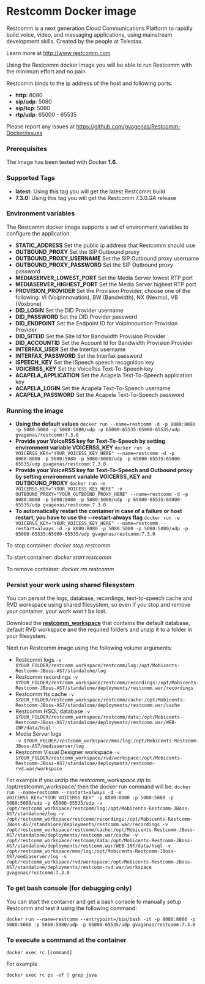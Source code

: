 # Restcomm Docker image

Restcomm is a next generation Cloud Communications Platform to rapidly build voice, video, and messaging applications, using mainstream development skills. Created by the people at Telestax.

Learn more at http://www.restcomm.com

Using the Restcomm docker image you will be able to run Restcomm with the minimum effort and no pain.

Restcomm binds to the ip address of the host and following ports:
- __http__: 8080
- __sip/udp__: 5080
- __sip/tcp__: 5080
- __rtp/udp__: 65000 - 65535

Please report any issues at https://github.com/gvagenas/Restcomm-Docker/issues

### Prerequisites
The image has been tested with Docker __1.6__.

### Supported Tags

* __latest:__ Using this tag you will get the latest Restcomm build
* __7.3.0:__ Using this tag you will get the Restcomm 7.3.0.GA release

### Environment variables

The Restcomm docker image supports a set of environment variables to configure the application.

* __STATIC_ADDRESS__ Set the public ip address that Restcomm should use
* __OUTBOUND_PROXY__ Set the SIP Outbound proxy
* __OUTBOUND_PROXY_USERNAME__ Set the SIP Outbound proxy username
* __OUTBOUND_PROXY_PASSWORD__ Set the SIP Outbound proxy password
* __MEDIASERVER_LOWEST_PORT__ Set the Media Server lowest RTP port
* __MEDIASERVER_HIGHEST_PORT__ Set the Media Server highest RTP port
* __PROVISION_PROVIDER__ Set the Provision Provider, choose one of the following: VI (VoipInnovation), BW (Bandwidth), NX (Nexmo), VB (Voxbone)
* __DID_LOGIN__ Set the DID Provider username
* __DID_PASSWORD__ Set the DID Provider password
* __DID_ENDPOINT__ Set the Endpoint ID for VoipInnovation Provision Provider
* __DID_SITEID__ Set the Site Id for Bandwidth Provision Provider
* __DID_ACCOUNTID__ Set the Account Id for Bandwidth Provision Provider
* __INTERFAX_USER__ Set the Interfax username
* __INTERFAX_PASSWORD__ Set the Interfax password
* __ISPEECH_KEY__ Set the iSpeech speech recognition key
* __VOICERSS_KEY__ Set the VoiceRss Text-To-Speech key
* __ACAPELA_APPLICATION__ Set the Acapela Text-To-Speech application key
* __ACAPELA_LOGIN__ Set the Acapela Text-To-Speech username
* __ACAPELA_PASSWORD__ Set the Acapela Text-To-Speech password


### Running the image

* __Using the default values__ ```docker run --name=restcomm -d -p 8080:8080 -p 5080:5080 -p 5080:5080/udp -p 65000-65535:65000-65535/udp gvagenas/restcomm:7.3.0```
* __Provide your VoiceRSS key for Text-To-Speech by setting environment variable VOICERSS_KEY__ ```docker run -e  VOICERSS_KEY="YOUR_VOICESS_KEY_HERE" --name=restcomm -d -p 8080:8080 -p 5080:5080 -p 5080:5080/udp -p 65000-65535:65000-65535/udp gvagenas/restcomm:7.3.0```
* __Provide your VoiceRSS key for Text-To-Speech and Outbound proxy by setting environment variable VOICERSS_KEY and OUTBOUND_PROXY__ ```docker run -e  VOICERSS_KEY="YOUR_VOICESS_KEY_HERE" -e OUTBOUND_PROXY="YOUR_OUTBOUND_PROXY_HERE" --name=restcomm -d -p 8080:8080 -p 5080:5080 -p 5080:5080/udp -p 65000-65535:65000-65535/udp gvagenas/restcomm:7.3.0```
* __To automatically restart the container in case of a failure or host restart, you have to use the --restart-always flag__  ```docker run -e VOICERSS_KEY="YOUR_VOICESS_KEY_HERE" --name=restcomm --restart=always -d -p 8080:8080 -p 5080:5080 -p 5080:5080/udp -p 65000-65535:65000-65535/udp gvagenas/restcomm:7.3.0```

To stop container: _docker stop restcomm_

To start container: _docker start restcomm_

To remove container: _docker rm restcomm_

### Persist your work using shared filesystem

You can persist the logs, database, recordings, text-to-speech cache and RVD workspace using shared filesystem, so even if you stop and remove your container, your work won't be lost.

Download the [__restcomm_workspace__](https://github.com/gvagenas/Restcomm-Docker/blob/master/restcomm_workspace.zip?raw=true) that contains the default database, default RVD workspace and the required folders and unzip it to a folder in your filesystem.

Next run Restcomm image using the following volume arguments:

* Restcomm logs ```-v $YOUR_FOLDER/restcomm_workspace/restcomm/log:/opt/Mobicents-Restcomm-JBoss-AS7/standalone/log ```
* Restcomm recordings ```-v $YOUR_FOLDER/restcomm_workspace/restcomm/recordings:/opt/Mobicents-Restcomm-JBoss-AS7/standalone/deployments/restcomm.war/recordings```
* Restcomm tts cache ```-v $YOUR_FOLDER/restcomm_workspace/restcomm/cache:/opt/Mobicents-Restcomm-JBoss-AS7/standalone/deployments/restcomm.war/cache```
* Restcomm HSQL database ```-v $YOUR_FOLDER/restcomm_workspace/restcomm/data:/opt/Mobicents-Restcomm-JBoss-AS7/standalone/deployments/restcomm.war/WEB-INF/data/hsql```
* Media Server logs  
```-v $YOUR_FOLDER/restcomm_workspace/mms/log:/opt/Mobicents-Restcomm-JBoss-AS7/mediaserver/log```
* Restcomm Visual Designer workspace  ```-v $YOUR_FOLDER/restcomm_workspace/rvd/workspace:/opt/Mobicents-Restcomm-JBoss-AS7/standalone/deployments/restcomm-rvd.war/workspace```

For example if you unzip the _restcomm_workspace.zip_ to /opt/restcomm_workspace/ then the docker run command will be:
```docker run --name=restcomm --restart=always -d -e VOICERSS_KEY="YOUR_VOICERSS_KEY" -p 8080:8080 -p 5080:5080 -p 5080:5080/udp -p 65000-65535/udp -v /opt/restcomm_workspace/restcomm/log:/opt/Mobicents-Restcomm-JBoss-AS7/standalone/log -v /opt/restcomm_workspace/restcomm/recordings:/opt/Mobicents-Restcomm-JBoss-AS7/standalone/deployments/restcomm.war/recordings -v /opt/restcomm_workspace/restcomm/cache:/opt/Mobicents-Restcomm-JBoss-AS7/standalone/deployments/restcomm.war/cache -v /opt/restcomm_workspace/restcomm/data:/opt/Mobicents-Restcomm-JBoss-AS7/standalone/deployments/restcomm.war/WEB-INF/data/hsql -v /opt/restcomm_workspace/mms/log:/opt/Mobicents-Restcomm-JBoss-AS7/mediaserver/log -v /opt/restcomm_workspace/rvd/workspace:/opt/Mobicents-Restcomm-JBoss-AS7/standalone/deployments/restcomm-rvd.war/workspace gvagenas/restcomm:7.3.0```



### To get bash console (for debugging only)

You can start the container and get a bash console to manually setup Restcomm and test it using the following command:

```docker run --name=restcomm --entrypoint=/bin/bash -it -p 8080:8080 -p 5080:5080 -p 5080:5080/udp -p 65000-65535/udp gvagenas/restcomm:7.3.0```

### To execute a command at the container

```docker exec rc [command]```

For example

```docker exec rc ps -ef | grep java```
